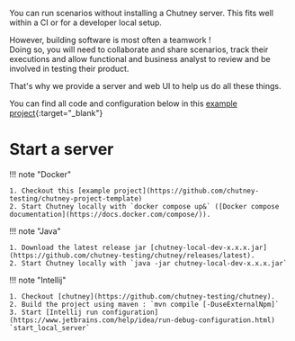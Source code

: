
You can run scenarios without installing a Chutney server. This fits well within a CI or for a developer local setup.

However, building software is most often a teamwork !  
Doing so, you will need to collaborate and share scenarios, track their executions 
and allow functional and business analyst to review and be involved in testing their product.

That's why we provide a server and web UI to help us do all these things.

You can find all code and configuration below in this [example project](https://github.com/chutney-testing/chutney-project-template){:target="_blank"}

# Start a server

!!! note "Docker"

    1. Checkout this [example project](https://github.com/chutney-testing/chutney-project-template)
    2. Start Chutney locally with `docker compose up&` ([Docker compose documentation](https://docs.docker.com/compose/)).

!!! note "Java"

    1. Download the latest release jar [chutney-local-dev-x.x.x.jar](https://github.com/chutney-testing/chutney/releases/latest).
    2. Start Chutney locally with `java -jar chutney-local-dev-x.x.x.jar`

!!! note "Intellij"

    1. Checkout [chutney](https://github.com/chutney-testing/chutney).
    2. Build the project using maven : `mvn compile [-DuseExternalNpm]`
    3. Start [Intellij run configuration](https://www.jetbrains.com/help/idea/run-debug-configuration.html) `start_local_server`

